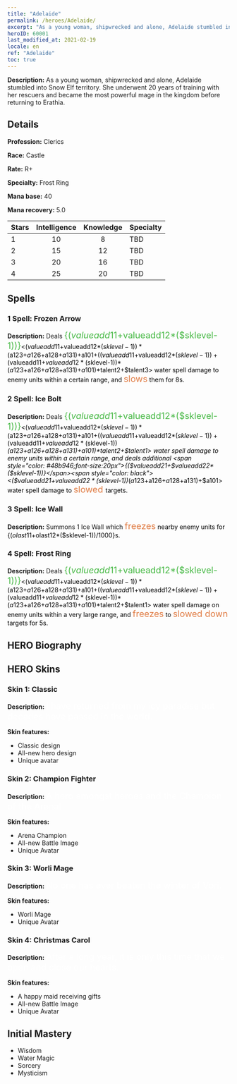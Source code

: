 ```yaml
---
title: "Adelaide"
permalink: /heroes/Adelaide/
excerpt: "As a young woman, shipwrecked and alone, Adelaide stumbled into Snow Elf territory. She underwent 20 years of training with her rescuers and became the most powerful mage in the kingdom before returning to Erathia."
heroID: 60001
last_modified_at: 2021-02-19
locale: en
ref: "Adelaide"
toc: true
---
```

 **Description:** As a young woman, shipwrecked and alone, Adelaide stumbled into Snow Elf territory. She underwent 20 years of training with her rescuers and became the most powerful mage in the kingdom before returning to Erathia.
## Details
 **Profession:** Clerics

 **Race:** Castle

 **Rate:** R+

 **Specialty:** Frost Ring

 **Mana base:** 40

 **Mana recovery:** 5.0


  | Stars   |  Intelligence  |    Knowledge   |      Specialty     |
  |---------|:---------------:|:---------------:|--------------------|
  |    1    | 10 | 8 | TBD |
  |    2    | 15 | 12 | TBD |
  |    3    | 20 | 16 | TBD |
  |    4    | 25 | 20 | TBD |

## Spells
### 1 Spell: Frozen Arrow
 **Description:** Deals <span style="color: #48b946;font-size:20px">{($valueadd11+$valueadd12*($sklevel-1))}</span><span style="color: black"><($valueadd11+$valueadd12*($sklevel-1))*($a123+$a126+$a128+$a131)+$a101+(($valueadd11+$valueadd12*($sklevel-1))+($valueadd11+$valueadd12*($sklevel-1))*($a123+$a126+$a128+$a131)+$a101)*$talent2+$talent3> water spell damage to enemy units within a certain range, and <span style="color: #e07c44;font-size:20px">slows</span><span style="color: black"> them for 8s.

### 2 Spell: Ice Bolt
 **Description:** Deals <span style="color: #48b946;font-size:20px">{($valueadd11+$valueadd12*($sklevel-1))}</span><span style="color: black"><($valueadd11+$valueadd12*($sklevel-1))*($a123+$a126+$a128+$a131)+$a101+(($valueadd11+$valueadd12*($sklevel-1))+($valueadd11+$valueadd12*($sklevel-1))*($a123+$a126+$a128+$a131)+$a101)*$talent2+$talent1> water spell damage to enemy units within a certain range, and deals additional <span style="color: #48b946;font-size:20px">{($valueadd21+$valueadd22*($sklevel-1))}</span><span style="color: black"><($valueadd21+$valueadd22*($sklevel-1))*($a123+$a126+$a128+$a131)+$a101> water spell damage to <span style="color: #e07c44;font-size:20px">slowed </span><span style="color: black"> targets.

### 3 Spell: Ice Wall
 **Description:** Summons 1 Ice Wall which <span style="color: #e07c44;font-size:20px">freezes</span><span style="color: black"> nearby enemy units for {($olast11+$olast12*($sklevel-1))/1000}s.

### 4 Spell: Frost Ring
 **Description:** Deals <span style="color: #48b946;font-size:20px">{($valueadd11+$valueadd12*($sklevel-1))}</span><span style="color: black"><($valueadd11+$valueadd12*($sklevel-1))*($a123+$a126+$a128+$a131)+$a101+(($valueadd11+$valueadd12*($sklevel-1))+($valueadd11+$valueadd12*($sklevel-1))*($a123+$a126+$a128+$a131)+$a101)*$talent2+$talent1> water spell damage on enemy units within a very large range, and <span style="color: #e07c44;font-size:20px">freezes</span><span style="color: black"> to <span style="color: #e07c44;font-size:20px">slowed down</span><span style="color: black"> targets for 5s.


## HERO Biography

## HERO Skins
### Skin 1: **Classic**

 **Description:** <span style="color: #ffffff;font-size:20px">I have returned from my icy paradise but decades have passed in the world. </span>

 **Skin features:** 

   - Classic design
   - All-new hero design
   - Unique avatar

### Skin 2: **Champion Fighter**

 **Description:** <span style="color: #ffffff;font-size:20px">A hero amongst heroes and the Champion of the Arena! </span>

 **Skin features:** 

   - Arena Champion
   - All-new Battle Image
   - Unique Avatar

### Skin 3: **Worli Mage**

 **Description:** <span style="color: #ffffff;font-size:20px">No one has ever beaten the winter of Vori.</span>

 **Skin features:** 

   - Worli Mage
   - Unique Avatar

### Skin 4: **Christmas Carol**

 **Description:** <span style="color: #ffffff;font-size:20px">After a long year, it is only this time that we open and close our hearts.</span>

 **Skin features:** 

   - A happy maid receiving gifts
   - All-new Battle Image
   - Unique Avatar


## Initial Mastery
   - Wisdom
   - Water Magic
   - Sorcery
   - Mysticism
